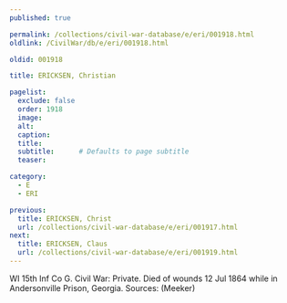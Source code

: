 ```yaml
---
published: true

permalink: /collections/civil-war-database/e/eri/001918.html
oldlink: /CivilWar/db/e/eri/001918.html

oldid: 001918

title: ERICKSEN, Christian

pagelist:
  exclude: false
  order: 1918
  image: 
  alt:
  caption:
  title:
  subtitle:      # Defaults to page subtitle
  teaser:

category: 
  - E 
  - ERI

previous:
  title: ERICKSEN, Christ
  url: /collections/civil-war-database/e/eri/001917.html  
next:
  title: ERICKSEN, Claus
  url: /collections/civil-war-database/e/eri/001919.html   
---
```

WI 15th Inf Co G. Civil War: Private. Died of wounds 12 Jul 1864 while in Andersonville Prison, Georgia. Sources: (Meeker)